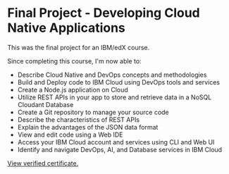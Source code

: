# Final Project - Developing Cloud Native Applications

This was the final project for an IBM/edX course.

Since completing this course, I'm now able to:

- Describe Cloud Native and DevOps concepts and methodologies 
- Build and Deploy code to IBM Cloud using DevOps tools and services 
- Create a Node.js application on Cloud 
- Utilize REST APIs in your app to store and retrieve data in a NoSQL Cloudant Database 
- Create a Git repository to manage your source code  
- Describe the characteristics of REST APIs  
- Explain the advantages of the JSON data format  
- View and edit code using a Web IDE 
- Access your IBM Cloud account and services using CLI and Web UI 
- Identify and navigate DevOps, AI, and Database services in IBM Cloud

[View verified certificate.](https://courses.edx.org/certificates/3a20c8a67f2c4a37a4a770aaf9d9e17d)

